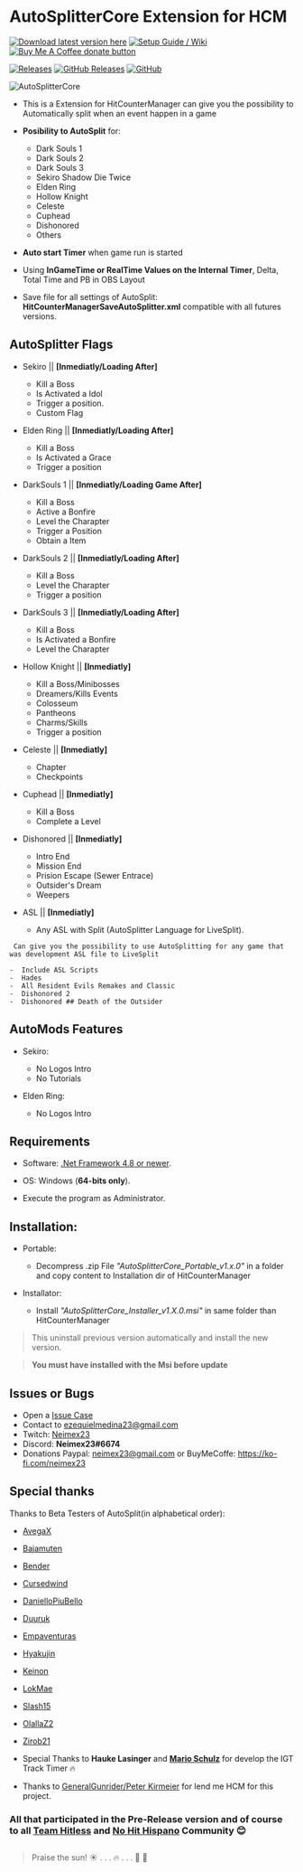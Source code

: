 # **AutoSplitterCore Extension for HCM**
[![Download latest version here](https://img.shields.io/badge/-Download%20latest%20version%20here-brightgreen?longCache=true&style=for-the-badge)](../../releases/latest)
[![Setup Guide / Wiki](https://img.shields.io/badge/-Setup%20Guide%20%2F%20Wiki-blue?longCache=true&style=for-the-badge)](../../wiki)
<a href="https://ko-fi.com/neimex23" title="Donate to this project using Buy Me A Coffee"><img src="https://img.shields.io/badge/buy%20me%20a%20coffee-donate-yellow.svg" alt="Buy Me A Coffee donate button" /></a>

[![Releases](https://img.shields.io/github/release/neimex23/HitCounterManager.svg?label=Latest%20release:&longCache=true&style=for-the-badge&colorB=0088FF)](../../releases/latest)
[![GitHub Releases](https://img.shields.io/github/downloads/neimex23/HitCounterManager/total.svg?label=Downloads:&longCache=true&style=for-the-badge&colorB=0088FF)](../../releases)
[![GitHub](https://img.shields.io/github/license/neimex23/HitCounterManager.svg?label=License:&longCache=true&style=for-the-badge&colorB=0088FF)](LICENSE)

![AutoSplitterCore](https://github.com/neimex23/HitCounterManager/blob/master/Images/Wiki/AutoSplitterCore.png)

* This is a Extension for HitCounterManager can give you the possibility to Automatically split when an event happen in a game

* **Posibility to AutoSplit** for:
	- Dark Souls 1
	- Dark Souls 2
	- Dark Souls 3
	- Sekiro Shadow Die Twice
	- Elden Ring
	- Hollow Knight
	- Celeste
	- Cuphead
	- Dishonored
	- Others

* **Auto start Timer** when game run is started

* Using **InGameTime or RealTime Values on the Internal Timer**, Delta, Total Time and PB in OBS Layout

* Save file for all settings of AutoSplit: **HitCounterManagerSaveAutoSplitter.xml** compatible with all futures versions.

## AutoSplitter Flags

- Sekiro || **[Inmediatly/Loading After]**
	- Kill a Boss
	- Is Activated a Idol
	- Trigger a position.
	- Custom Flag


- Elden Ring || **[Inmediatly/Loading After]**
	- Kill a Boss
	- Is Activated a Grace
	- Trigger a position


- DarkSouls 1 || **[Inmediatly/Loading Game After]**
	- Kill a Boss
	- Active a Bonfire
	- Level the Charapter
	- Trigger a Position
	- Obtain a Item


- DarkSouls 2 || **[Inmediatly/Loading After]**
	- Kill a Boss
	- Level the Charapter
	- Trigger a position


- DarkSouls 3 || **[Inmediatly/Loading After]**
	 - Kill a Boss
	- Is Activated a Bonfire
	- Level the Charapter
	

- Hollow Knight || **[Inmediatly]**
	- Kill a Boss/Minibosses
	- Dreamers/Kills Events
	- Colosseum
	- Pantheons
	- Charms/Skills
	- Trigger a position


- Celeste || **[Inmediatly]**
	- Chapter
	- Checkpoints


- Cuphead || **[Inmediatly]**
	- Kill a Boss
	- Complete a Level


- Dishonored || **[Inmediatly]**
	- Intro End
	- Mission End
	- Prision Escape (Sewer Entrace)
	- Outsider's Dream
	- Weepers


- ASL || **[Inmediatly]**
	- Any ASL with Split (AutoSplitter Language for LiveSplit).

` Can give you the possibility to use AutoSplitting for any game that was development ASL file to LiveSplit`

	-  Include ASL Scripts
	-  Hades
	-  All Resident Evils Remakes and Classic
	-  Dishonored 2
	-  Dishonored ## Death of the Outsider


## AutoMods Features

- Sekiro:
	- No Logos Intro
	- No Tutorials

- Elden Ring:
	- No Logos Intro


## Requirements

* Software: [.Net Framework 4.8 or newer](https://dotnet.microsoft.com/en-us/download/dotnet-framework).

* OS: Windows (**64-bits only**).

* Execute the program as Administrator.


## Installation:

- Portable:
	- Decompress .zip File _"AutoSplitterCore_Portable_v1.x.0"_ in a folder and copy content to Installation dir of HitCounterManager

- Installator:
	- Install _"AutoSplitterCore_Installer_v1.X.0.msi"_ in same folder than HitCounterManager

> This uninstall previous version automatically and install the new version.

>  **You must have installed with the Msi before update**



## Issues or Bugs

* Open a [Issue Case](https://github.com/neimex23/HitCounterManager/issues)
* Contact to <ezequielmedina23@gmail.com>
* Twitch: [Neimex23](https://www.twitch.tv/neimex23)
* Discord: **Neimex23#6674**
* Donations Paypal: <neimex23@gmail.com> or BuyMeCoffe: <https://ko-fi.com/neimex23>

  

## Special thanks

Thanks to Beta Testers of AutoSplit(in alphabetical order):

* [AvegaX](https://www.twitch.tv/avegax)
* [Bajamuten](https://www.twitch.tv/bajamuten)
* [Bender](https://www.twitch.tv/BenderzGreat)
* [Cursedwind](https://www.twitch.tv/cursedwind)
* [DanielloPiuBello](https://www.twitch.tv/daniellopiubello)
* [Duuruk](https://www.twitch.tv/disabled_dogs)
* [Empaventuras](https://www.twitch.tv/empaventuras)
* [Hyakujin](https://www.twitch.tv/hyakujin)
* [Keinon](https://www.twitch.tv/soykeinon)
* [LokMae](https://www.twitch.tv/lokmae)
* [Slash15](https://www.twitch.tv/slash15_)
* [OlallaZ2](https://www.twitch.tv/olallaz2)
* [Zirob21](https://www.twitch.tv/zirob21)


* Special Thanks to **Hauke Lasinger** and **[Mario Schulz](https://www.twitch.tv/D4rn4S)** for develop the IGT Track Timer :fire:

* Thanks to [GeneralGunrider/Peter Kirmeier](https://www.twitch.tv/generalgunrider) for lend me HCM for this project.



### All that participated in the Pre-Release version and of course to all **[Team Hitless](https://discord.gg/4E7cSK7) and [No Hit Hispano](https://discord.gg/ntygnch)** Community :blush:


##

> Praise the sun! :sunny: . . . :fire: . . . :running: :dash: